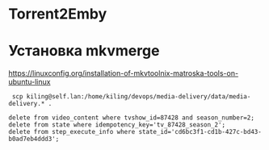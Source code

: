 # Torrent2Emby

# Установка mkvmerge
https://linuxconfig.org/installation-of-mkvtoolnix-matroska-tools-on-ubuntu-linux

```
 scp kiling@self.lan:/home/kiling/devops/media-delivery/data/media-delivery.* .
```

```azure
delete from video_content where tvshow_id=87428 and season_number=2;
delete from state where idempotency_key='tv_87428_season_2';
delete from step_execute_info where state_id='cd6bc3f1-cd1b-427c-bd43-b0ad7eb4ddd3';
```